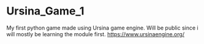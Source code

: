 # Ursina_Game_1
My first python game made using Ursina game engine. Will be public since i will mostly be learning the module first. https://www.ursinaengine.org/
